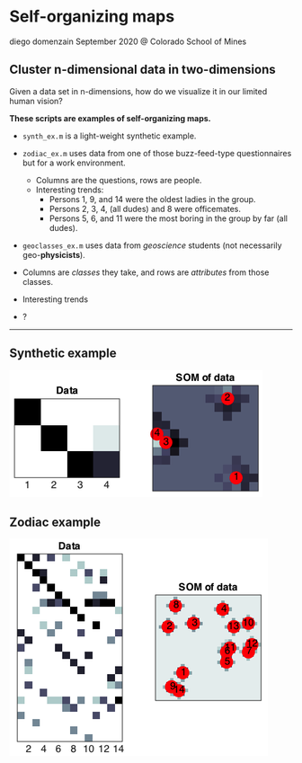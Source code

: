 # Self-organizing maps
diego domenzain
September 2020 @ Colorado School of Mines

## Cluster n-dimensional data in two-dimensions

Given a data set in n-dimensions, how do we visualize it in our limited human vision?

__These scripts are examples of self-organizing maps.__

* ```synth_ex.m``` is a light-weight synthetic example.
 
* ```zodiac_ex.m``` uses data from one of those buzz-feed-type questionnaires but for a work environment.

  * Columns are the questions, rows are people.
  * Interesting trends:
    * Persons 1, 9, and 14 were the oldest ladies in the group.
    * Persons 2, 3, 4, (all dudes) and 8 were officemates.
    * Persons 5, 6, and 11 were the most boring in the group by far (all dudes).
    
* ```geoclasses_ex.m``` uses data from _geoscience_ students (not necessarily geo-__physicists__).
 
 * Columns are _classes_ they take, and rows are _attributes_ from those classes.
 * Interesting trends
  * ?

---

## Synthetic example

[![](../pics/self-org-synth.png)](./)

## Zodiac example

[![](../pics/self-org-zodiac.png)](./)

